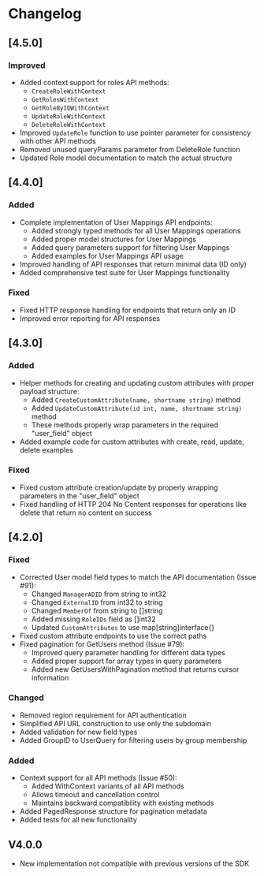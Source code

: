 # Changelog

## [4.5.0]

### Improved
- Added context support for roles API methods:
  - `CreateRoleWithContext`
  - `GetRolesWithContext`
  - `GetRoleByIDWithContext`
  - `UpdateRoleWithContext`
  - `DeleteRoleWithContext`
- Improved `UpdateRole` function to use pointer parameter for consistency with other API methods
- Removed unused queryParams parameter from DeleteRole function
- Updated Role model documentation to match the actual structure

## [4.4.0]

### Added
- Complete implementation of User Mappings API endpoints:
  - Added strongly typed methods for all User Mappings operations
  - Added proper model structures for User Mappings
  - Added query parameters support for filtering User Mappings
  - Added examples for User Mappings API usage
- Improved handling of API responses that return minimal data (ID only)
- Added comprehensive test suite for User Mappings functionality

### Fixed
- Fixed HTTP response handling for endpoints that return only an ID
- Improved error reporting for API responses

## [4.3.0]

### Added
- Helper methods for creating and updating custom attributes with proper payload structure:
  - Added `CreateCustomAttribute(name, shortname string)` method
  - Added `UpdateCustomAttribute(id int, name, shortname string)` method
  - These methods properly wrap parameters in the required "user_field" object
- Added example code for custom attributes with create, read, update, delete examples

### Fixed
- Fixed custom attribute creation/update by properly wrapping parameters in the "user_field" object
- Fixed handling of HTTP 204 No Content responses for operations like delete that return no content on success

## [4.2.0]

### Fixed
- Corrected User model field types to match the API documentation (Issue #91):
  - Changed `ManagerADID` from string to int32
  - Changed `ExternalID` from int32 to string
  - Changed `MemberOf` from string to []string
  - Added missing `RoleIDs` field as []int32
  - Updated `CustomAttributes` to use map[string]interface{}
- Fixed custom attribute endpoints to use the correct paths
- Fixed pagination for GetUsers method (Issue #79):
  - Improved query parameter handling for different data types
  - Added proper support for array types in query parameters
  - Added new GetUsersWithPagination method that returns cursor information

### Changed
- Removed region requirement for API authentication
- Simplified API URL construction to use only the subdomain
- Added validation for new field types
- Added GroupID to UserQuery for filtering users by group membership

### Added
- Context support for all API methods (Issue #50):
  - Added WithContext variants of all API methods
  - Allows timeout and cancellation control
  - Maintains backward compatibility with existing methods
- Added PagedResponse structure for pagination metadata
- Added tests for all new functionality

## V4.0.0
- New implementation not compatible with previous versions of the SDK
